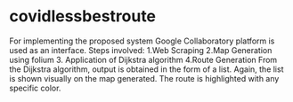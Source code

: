 # covidlessbestroute
For implementing the proposed system Google Collaboratory platform is used as
an interface.
Steps involved:
1.Web Scraping
2.Map Generation using folium
3. Application of Dijkstra algorithm
4.Route Generation
From the Dijkstra algorithm, output is obtained in the form of a list. Again, the list
is shown visually on the map generated. The route is highlighted with any specific
color.
